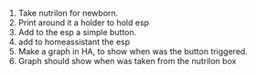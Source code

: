 1. Take nutrilon for newborn.
2. Print around it a holder to hold esp
3. Add to the esp a simple button.
4. add to homeassistant the esp
5. Make a graph in HA, to show when was the button triggered.
6. Graph should show when was taken from the nutrilon box
